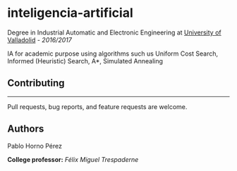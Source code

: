 # inteligencia-artificial
Degree in Industrial Automatic and Electronic Engineering at [University of Valladolid](https://www.eii.uva.es) - *2016/2017*

IA for academic purpose using algorithms such us Uniform Cost Search, Informed (Heuristic) Search, A*, Simulated Annealing


## Contributing
------------

Pull requests, bug reports, and feature requests are welcome.

Authors
------------
Pablo Horno Pérez

**College professor:** *Félix Miguel Trespaderne*
